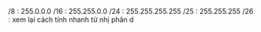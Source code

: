 /8 : 255.0.0.0 
/16  : 255.255.0.0 
/24 : 255.255.255.255 
/25 : 255.255.255
/26 : 
xem lại cách tính nhanh từ nhị phân d